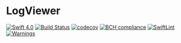 # LogViewer

[![Swift 4.0](https://img.shields.io/badge/Swift-4.0-green.svg?style=flat)](https://swift.org/) [![Build Status](https://travis-ci.org/QuantumApplications/LogViewer.svg?branch=master)](https://travis-ci.org/QuantumApplications/LogViewer) [![codecov](https://codecov.io/gh/QuantumApplications/LogViewer/branch/master/graph/badge.svg)](https://codecov.io/gh/QuantumApplications/LogViewer) [![BCH compliance](https://bettercodehub.com/edge/badge/QuantumApplications/LogViewer?branch=master)](https://bettercodehub.com/) [![SwiftLint](https://img.shields.io/badge/SwiftLint-passing-green.svg)](https://github.com/realm/SwiftLint/) [![Warnings](https://img.shields.io/badge/Warnings-0-yellow.svg)]()
